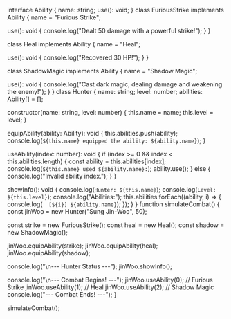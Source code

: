 interface Ability {
  name: string;
  use(): void;
}
class FuriousStrike implements Ability {
  name = "Furious Strike";

  use(): void {
    console.log("Dealt 50 damage with a powerful strike!");
  }
}

class Heal implements Ability {
  name = "Heal";

  use(): void {
    console.log("Recovered 30 HP!");
  }
}

class ShadowMagic implements Ability {
  name = "Shadow Magic";

  use(): void {
    console.log("Cast dark magic, dealing damage and weakening the enemy!");
  }
}
class Hunter {
  name: string;
  level: number;
  abilities: Ability[] = [];

  constructor(name: string, level: number) {
    this.name = name;
    this.level = level;
  }

  equipAbility(ability: Ability): void {
    this.abilities.push(ability);
    console.log(`${this.name} equipped the ability: ${ability.name}`);
  }

  useAbility(index: number): void {
    if (index >= 0 && index < this.abilities.length) {
      const ability = this.abilities[index];
      console.log(`${this.name} used ${ability.name}:`);
      ability.use();
    } else {
      console.log("Invalid ability index.");
    }
  }

  showInfo(): void {
    console.log(`Hunter: ${this.name}`);
    console.log(`Level: ${this.level}`);
    console.log("Abilities:");
    this.abilities.forEach((ability, i) => {
      console.log(`  [${i}] ${ability.name}`);
    });
  }
}
function simulateCombat() {
  const jinWoo = new Hunter("Sung Jin-Woo", 50);

  const strike = new FuriousStrike();
  const heal = new Heal();
  const shadow = new ShadowMagic();

  jinWoo.equipAbility(strike);
  jinWoo.equipAbility(heal);
  jinWoo.equipAbility(shadow);

  console.log("\n--- Hunter Status ---");
  jinWoo.showInfo();

  console.log("\n--- Combat Begins! ---");
  jinWoo.useAbility(0); // Furious Strike
  jinWoo.useAbility(1); // Heal
  jinWoo.useAbility(2); // Shadow Magic
  console.log("--- Combat Ends! ---");
}

simulateCombat();

